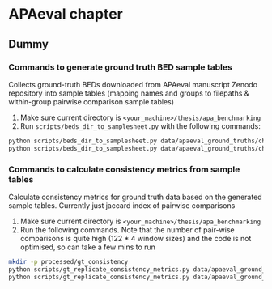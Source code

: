 # APAeval chapter

## Dummy

### Commands to generate ground truth BED sample tables

Collects ground-truth BEDs downloaded from APAeval manuscript Zenodo repository into sample tables (mapping names and groups to filepaths & within-group pairwise comparison sample tables)

1. Make sure current directory is `<your_machine>/thesis/apa_benchmarking`
2. Run `scripts/beds_dir_to_samplesheet.py` with the following commands:

```bash
python scripts/beds_dir_to_samplesheet.py data/apaeval_ground_truths/chr_all_ground_truth_beds/ data/apaeval_ground_truths/chr_all
python scripts/beds_dir_to_samplesheet.py data/apaeval_ground_truths/chr_te_ground_truth_beds/ data/apaeval_ground_truths/chr_te
```


### Commands to calculate consistency metrics from sample tables

Calculate consistency metrics for ground truth data based on the generated sample tables. Currently just jaccard index of pairwise comparisons

1. Make sure current directory is `<your_machine>/thesis/apa_benchmarking`
2. Run the following commands. Note that the number of pair-wise comparisons is quite high (122 * 4 window sizes) and the code is not optimised, so can take a few mins to run

```bash
mkdir -p processed/gt_consistency
python scripts/gt_replicate_consistency_metrics.py data/apaeval_ground_truths/chr_all.sample2path.tsv data/apaeval_ground_truths/chr_all.pairwise_comparisons.tsv processed/gt_consistency/chr_all --window-sizes 0 10 25 50
python scripts/gt_replicate_consistency_metrics.py data/apaeval_ground_truths/chr_te.sample2path.tsv data/apaeval_ground_truths/chr_te.pairwise_comparisons.tsv processed/gt_consistency/chr_te --window-sizes 0 10 25 50
```
